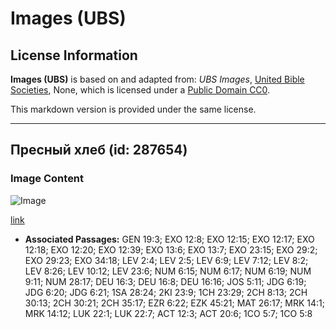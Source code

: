 # Images (UBS)

## License Information

**Images (UBS)** is based on and adapted from: _UBS Images_, [United Bible Societies](https://unitedbiblesocieties.org/), None, which is licensed under a [Public Domain CC0](https://creativecommons.org/public-domain/cc0/).

This markdown version is provided under the same license.



--------------------------------

## Пресный хлеб (id: 287654)

### Image Content

![Image](https://cdn.aquifer.bible/aquifer-content/resources/Media/WEB-0528_bread_unleavened.jpg)

[link](https://cdn.aquifer.bible/aquifer-content/resources/Media/WEB-0528_bread_unleavened.jpg)

* **Associated Passages:** GEN 19:3; EXO 12:8; EXO 12:15; EXO 12:17; EXO 12:18; EXO 12:20; EXO 12:39; EXO 13:6; EXO 13:7; EXO 23:15; EXO 29:2; EXO 29:23; EXO 34:18; LEV 2:4; LEV 2:5; LEV 6:9; LEV 7:12; LEV 8:2; LEV 8:26; LEV 10:12; LEV 23:6; NUM 6:15; NUM 6:17; NUM 6:19; NUM 9:11; NUM 28:17; DEU 16:3; DEU 16:8; DEU 16:16; JOS 5:11; JDG 6:19; JDG 6:20; JDG 6:21; 1SA 28:24; 2KI 23:9; 1CH 23:29; 2CH 8:13; 2CH 30:13; 2CH 30:21; 2CH 35:17; EZR 6:22; EZK 45:21; MAT 26:17; MRK 14:1; MRK 14:12; LUK 22:1; LUK 22:7; ACT 12:3; ACT 20:6; 1CO 5:7; 1CO 5:8

